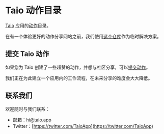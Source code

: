 # Taio 动作目录

[Taio](https://taio.app/cn/) 应用的[动作](https://docs.taio.app/#/cn/actions/basics)目录。

在有一个体验更好的动作分享网站之前，我们使用[这个仓库](https://github.com/cyanzhong/actions.taio.app)作为临时解决方案。

## 提交 Taio 动作

如果您为 Taio 创建了一些超赞的动作，并想与社区分享，可以[提交动作](https://airtable.com/shrp3iRxoMZn2Buln)。

我们正在为此建立一个应用内的工作流程，在未来分享的难度会大大降低。

## 联系我们

欢迎随时与我们联系：

- 邮箱：[hi@taio.app](mailto:hi@taio.app)
- Twitter：[https://twitter.com/TaioApp](https://twitter.com/TaioApp)